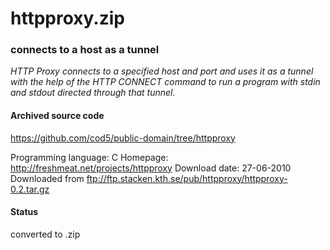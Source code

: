 # httpproxy.zip #

### connects to a host as a tunnel ###

*HTTP Proxy connects to a specified host and port and uses it as a tunnel with the help of the HTTP CONNECT command to run a program with stdin and stdout directed through that tunnel.*

#### Archived source code ####
https://github.com/cod5/public-domain/tree/httpproxy

Programming language: C
Homepage: http://freshmeat.net/projects/httpproxy
Download date: 27-06-2010
Downloaded from ftp://ftp.stacken.kth.se/pub/httpproxy/httpproxy-0.2.tar.gz

#### Status ####
converted to .zip

